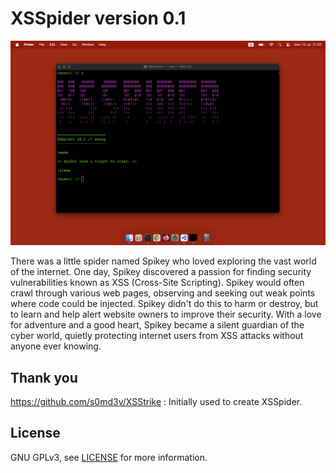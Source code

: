 # XSSpider version 0.1

![XSSpider](images/xsspider.jpg)

There was a little spider named Spikey who loved exploring the vast world of the internet. One day, Spikey discovered a passion for finding security vulnerabilities known as XSS (Cross-Site Scripting). Spikey would often crawl through various web pages, observing and seeking out weak points where code could be injected. Spikey didn't do this to harm or destroy, but to learn and help alert website owners to improve their security. With a love for adventure and a good heart, Spikey became a silent guardian of the cyber world, quietly protecting internet users from XSS attacks without anyone ever knowing.

## Thank you

https://github.com/s0md3v/XSStrike : Initially used to create XSSpider.

## License

GNU GPLv3, see [LICENSE](LICENSE) for more information.

